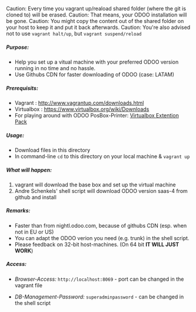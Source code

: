 Caution: Every time you vagrant up/reaload shared folder (where the git is cloned to) will be erased.
Caution: That means, your ODOO installation will be gone.
Caution: You might copy the content out of the shared folder on your host to keep it and put it back afterwards.
Caution: You're also advised not to use `vagrant halt/up`, but `vagrant suspend/reload`

##### Purpose:

* Help you set up a vitual machine with your preferred ODOO version running in no time and no hassle.
* Use Githubs CDN for faster downloading of ODOO (case: LATAM)

##### Prerequisits:

* Vagrant : http://www.vagrantup.com/downloads.html
* Virtualbox : https://www.virtualbox.org/wiki/Downloads
* For playing around with ODOO PosBox-Printer: <a href="https://www.virtualbox.org/wiki/Downloads">Virtualbox Extention Pack</a>

##### Usage:

* Download files in this directory
* In command-line `cd` to this directory on your local machine & `vagrant up`

##### What will happen:

1. vagrant will download the base box and set up the virtual machine
2. Andre Schenkels' shell script will download ODOO version saas-4 from github and install

##### Remarks:

* Faster than from nightl.odoo.com, because of githubs CDN (esp. when not in EU or US)
* You can adapt the ODOO verion you need (e.g. trunk) in the shell script.
* Please feedback on 32-bit host-machines. (On 64 bit **IT WILL JUST WORK**)

##### Access:

- *Browser-Access:* `http://localhost:8069` - port can be changed in the vagrant file

- *DB-Management-Password:* `superadminpassword` - can be changed in the shell script
